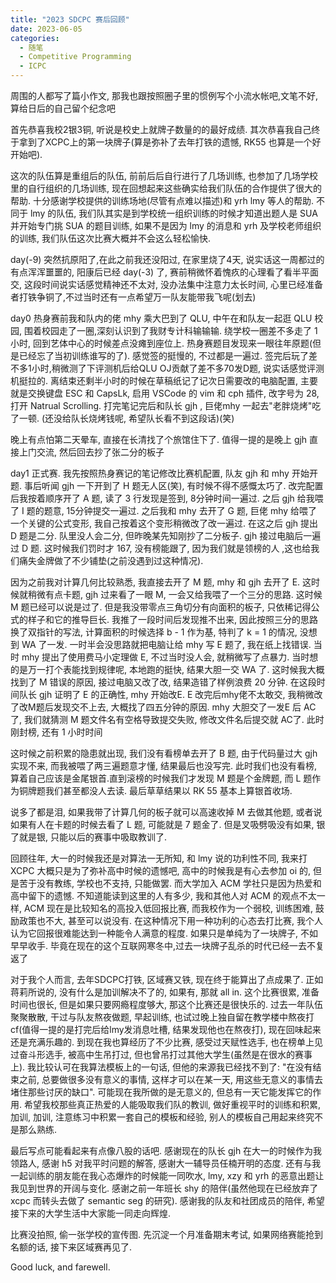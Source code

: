 ```yaml
---
title: "2023 SDCPC 赛后回顾"
date: 2023-06-05
categories:
  - 随笔
  - Competitive Programming
  - ICPC
---
```


周围的人都写了篇小作文, 那我也跟按照圈子里的惯例写个小流水帐吧,文笔不好,算给日后的自己留个纪念吧

首先恭喜我校2银3铜, 听说是校史上就牌子数量的的最好成绩. 其次恭喜我自己终于拿到了XCPC上的第一块牌子(算是弥补了去年打铁的遗憾, RK55 也算是一个好开始吧). 

这次的队伍算是重组后的队伍, 前前后后自行进行了几场训练, 也参加了几场学校里的自行组织的几场训练, 现在回想起来这些确实给我们队伍的合作提供了很大的帮助. 十分感谢学校提供的训练场地(尽管有点难以描述)和 yrh lmy 等人的帮助. 不同于 lmy 的队伍, 我们队其实是到学校统一组织训练的时候才知道出题人是 SUA 并开始专门挑 SUA 的题目训练, 如果不是因为 lmy 的消息和 yrh 及学校老师组织的训练, 我们队伍这次比赛大概并不会这么轻松愉快.

day(-9) 突然抗原阳了,在此之前我还没阳过, 在家里烧了4天, 说实话这一周都过的有点浑浑噩噩的, 阳康后已经 day(-3) 了, 赛前稍微怀着愧疚的心理看了看半平面交, 这段时间说实话感觉精神还不太对, 没办法集中注意力太长时间, 心里已经准备者打铁争铜了,不过当时还有一点希望万一队友能带我飞呢(划去)

day0 热身赛前我和队内的佬 mhy 乘大巴到了 QLU, 中午在和队友一起逛 QLU 校园, 围着校园走了一圈,深刻认识到了我财专计科输输输. 绕学校一圈差不多走了 1 小时, 回到艺体中心的时候差点没瘫到座位上. 热身赛题目发现来一眼往年原题(但是已经忘了当初训练谁写的了). 感觉签的挺慢的, 不过都是一遍过. 签完后玩了差不多1小时,稍微测了下评测机后给QLU OJ贡献了差不多70发D题, 说实话感觉评测机挺拉的. 离结束还剩半小时的时候在草稿纸记了记次日需要改的电脑配置, 主要就是交换键盘 ESC 和 CapsLk, 启用 VSCode 的 vim 和 cph 插件, 改字号为 28,  打开 Natrual Scrolling. 打完笔记完后和队长 gjh , 巨佬mhy 一起去"老胖烧烤"吃了一顿. (还没给队长烧烤钱呢, 希望队长看不到这段话)(笑)

晚上有点怕第二天晕车, 直接在长清找了个旅馆住下了. 值得一提的是晚上 gjh 直接上门交流, 然后回去抄了张二分的板子

day1 正式赛. 我先按照热身赛记的笔记修改比赛机配置, 队友 gjh 和 mhy 开始开题. 事后听闻 gjh 一下开到了 H 题无人区(笑), 有时候不得不感慨太巧了. 改完配置后我按着顺序开了 A 题, 读了 3 行发现是签到, 8分钟时间一遍过. 之后 gjh 给我喂了 I 题的题意, 15分钟提交一遍过. 之后我和 mhy 去开了 G 题, 巨佬 mhy 给喂了一个关键的公式变形, 我自己按着这个变形稍微改了改一遍过. 在这之后 gjh 提出 D 题是二分.  队里没人会二分, 但昨晚某先知刚抄了二分板子. gjh 接过电脑后一遍过 D 题. 这时候我们罚时才 167, 没有榜能跟了, 因为我们就是领榜的人 ,这也给我们痛失金牌做了不少铺垫(之前没遇到过这种情况). 

因为之前我对计算几何比较熟悉, 我直接去开了 M 题, mhy 和 gjh 去开了 E. 这时候就稍微有点卡题, gjh 过来看了一眼 M, 一会又给我喂了一个三分的思路. 这时候 M 题已经可以说是过了. 但是我没带零点三角切分有向面积的板子, 只依稀记得公式的样子和它的推导巨长. 我推了一段时间后发现推不出来, 因此按照三分的思路换了双指针的写法, 计算面积的时候选择 b - 1 作为基, 特判了 k = 1 的情况, 没想到 WA 了一发. 一时半会没思路就把电脑让给 mhy 写 E 题了, 我在纸上找错误. 当时 mhy 提出了使用费马小定理做 E, 不过当时没人会, 就稍微写了点暴力. 当时想的是万一打个表能找到规律呢, 本地跑的挺快, 结果大胆一交 WA 了. 这时候我大概找到了 M 错误的原因, 接过电脑又改了改, 结果造错了样例浪费 20 分钟. 在这段时间队长 gjh 证明了 E 的正确性, mhy 开始改E. E 改完后mhy佬不太敢交, 我稍微改了改M题后发现交不上去, 大概找了四五分钟的原因. mhy 大胆交了一发E 后 AC 了, 我们就猜测 M 题文件名有空格导致提交失败, 修改文件名后提交就 AC了. 此时刚封榜, 还有 1 小时时间

这时候之前积累的隐患就出现, 我们没有看榜单去开了 B 题, 由于代码量过大 gjh 实现不来, 而我被喂了两三遍题意才懂, 结果最后也没写完. 此时我们也没有看榜, 算着自己应该是金尾银首.直到滚榜的时候我们才发现 M 题是个金牌题, 而 L 题作为铜牌题我们甚至都没人去读. 最后草草结果以 RK 55 基本上算银首收场.

说多了都是泪, 如果我带了计算几何的板子就可以高速收掉 M 去做其他题, 或者说如果有人在卡题的时候去看了 L 题, 可能就是 7 题金了. 但是叉吸劈吸没有如果, 银了就是银, 只能以后的赛事中吸取教训了. 

回顾往年, 大一的时候我还是对算法一无所知, 和 lmy 说的功利性不同, 我来打 XCPC 大概只是为了弥补高中时候的遗憾吧, 高中的时候我是有心去参加 oi 的, 但是苦于没有教练, 学校也不支持, 只能做罢. 而大学加入 ACM 学社只是因为热爱和高中留下的遗憾. 不知道能读到这里的人有多少, 我和其他人对 ACM 的观点不太一样, ACM 现在是比较知名的高投入低回报比赛, 而我校作为一个弱校, 训练困难, 鼓励政策也不大, 甚至可以说没有. 在这种情况下用一种功利的心态去打比赛, 我个人认为它回报很难能达到一种能令人满意的程度. 如果只是单纯为了一块牌子, 不如早早收手. 毕竟在现在的这个互联网寒冬中,过去一块牌子乱杀的时代已经一去不复返了

对于我个人而言, 去年SDCPC打铁, 区域赛又铁, 现在终于能算出了点成果了. 正如蒋莉所说的, 没有什么是加训解决不了的, 如果有, 那就 all in. 这个比赛很累,  准备时间也很长, 但是如果只要网瘾程度够大, 那这个比赛还是很快乐的. 过去一年队伍聚聚散散, 干过与队友熬夜做题, 早起训练, 也试过晚上独自留在教学楼中熬夜打 cf(值得一提的是打完后给lmy发消息吐槽, 结果发现他也在熬夜打), 现在回味起来还是充满乐趣的. 到现在我也算经历了不少比赛, 感受过天赋性选手, 也在榜单上见过奋斗形选手, 被高中生吊打过, 但也曾吊打过其他大学生(虽然是在很水的赛事上). 我比较认可在我算法模板上的一句话, 但他的来源我已经找不到了: "在没有结束之前, 总要做很多没有意义的事情, 这样才可以在某一天, 用这些无意义的事情去堵住那些讨厌的缺口". 可能现在我所做的是无意义的, 但总有一天它能发挥它的作用. 希望我校那些真正热爱的人能吸取我们队的教训, 做好重视平时的训练和积累, 加训, 加训, 注意练习中积累一套自己的模板和经验, 别人的模板自己用起来终究不是那么熟练.

最后写点可能看起来有点像八股的话吧. 感谢现在的队长 gjh 在大一的时候作为我领路人, 感谢 h5 对我平时问题的解答, 感谢大一辅导员任楠开明的态度. 还有与我一起训练的朋友能在我心态爆炸的时候能一同吹水, lmy, xzy 和 yrh 的恶意出题让我见到世界的开阔与变化. 感谢之前一年班长 shy 的陪伴(虽然他现在已经放弃了 xcpc 而转头去做了 semantic seg 的研究). 感谢我的队友和社团成员的陪伴, 希望接下来的大学生活中大家能一同走向辉煌.

比赛没拍照, 偷一张学校的宣传图. 先沉淀一个月准备期末考试, 如果网络赛能抢到名额的话, 接下来区域赛再见了.

Good luck, and farewell.